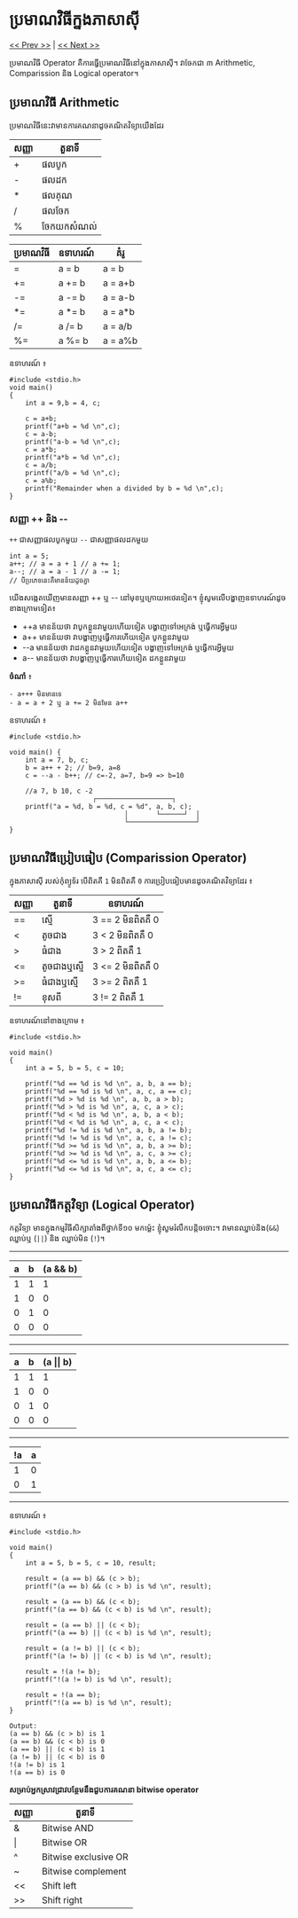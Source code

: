 # ប្រមាណវិធីក្នងភាសាស៊ី
[<< Prev >>](https://github.com/samreachyan/c-program-basic/tree/main/variable "Previous") | [<< Next >>](https://github.com/samreachyan/c-program-basic/tree/main/Condition "Next")

ប្រមាណវិធី Operator គឺការធ្វើប្រមាណវិធីនៅក្នុងភាសាស៊ី។ វាចែកជា ៣ Arithmetic, Comparission និង​ Logical operator។ 

## ប្រមាណវិធី Arithmetic
ប្រមាណវិធីនេះវាមានការគណនាដូចគណិតវិទ្យាយើងដែរ 

|សញ្ញា| តួនាទី|
|---|---|
|+|ផលបូក|
|-|ផលដក|
|*|ផលគុណ|
|/|ផលចែក|
|%|ចែកយកសំណល់|

|ប្រមាណវិធី|ឧទាហរណ៍|គំរូ|
|---|---|---|
 |=|a = b|a = b|
|+=|a += b|	a = a+b|
| -=|a -= b|	a = a-b|
| *=	|a *= b	| a = a*b
| /=|	a /= b|	a = a/b|
| %=|	a %= b|	a = a%b|

ឧទាហរណ៍​ ៖
```
#include <stdio.h>
void main()
{
    int a = 9,b = 4, c;
    
    c = a+b;
    printf("a+b = %d \n",c);
    c = a-b;
    printf("a-b = %d \n",c);
    c = a*b;
    printf("a*b = %d \n",c);
    c = a/b;
    printf("a/b = %d \n",c);
    c = a%b;
    printf("Remainder when a divided by b = %d \n",c);
}
```
### សញ្ញា ++ និង -- 
`++` ជាសញ្ញាផលបូកមួយ `--` ជាសញ្ញាផលដកមួយ
```
int a = 5;
a++; // a = a + 1 // a += 1;
a--; // a = a - 1 // a -= 1;
// បីប្រភេទនេះគឺមានន័យដូចគ្នា 
```
យើងសង្កេតឃើញមានសញ្ញា​ ++ ឬ -- នៅមុខឬក្រោយអថេរទៀត។ ខ្ញុំសូមលើបង្ហាញឧទាហរណ៍ដូចខាងក្រោមទៀត៖

- ++a មានន័យថា វាបូកខ្លួនវាមួយហើយទៀត បង្ហាញទៅអេក្រង់ ឬធ្វើការអ្វីមួយ
- a++ មានន័យថា វាបង្ហាញឬធ្វើការហើយទៀត បូកខ្លួនវាមួយ
- --a មានន័យថា វាដកខ្លួនវាមួយហើយទៀត បង្ហាញទៅអេក្រង់ ឬធ្វើការអ្វីមួយ
- a-- មានន័យថា វាបង្ហាញឬធ្វើការហើយទៀត ដកខ្លួនវាមួយ

**ចំណាំ** ៖ 
```
- a+++ មិនមានទេ
- a = a + 2 ឬ a += 2 មិនមែន a++
```

ឧទាហរណ៍ ៖ 
```
#include <stdio.h>

void main() {
	int a = 7, b, c;
	b = a++ + 2; // b=9, a=8
	c = --a - b++; // c=-2, a=7, b=9 => b=10
	
    //a 7, b 10, c -2
                     ┌───────────────────┐
	printf("a = %d, b = %d, c = %d", a, b, c);
                             │       └──────┘  │
                             └─────────────────┘
}
```
## ប្រមាណវិធីប្រៀបធៀប (Comparission Operator)

ក្នុងភាសាស៊ី របស់កុំព្យូទ័រ បើពិតគឺ `1` មិនពិតគឺ ​`0`
ការប្រៀបធៀបមានដូចគណិតវិទ្យាដែរ ៖

|សញ្ញា|តួនាទី|ឧទាហរណ៍|
|---|---|---|
| == | ស្មើ | 3 == 2 មិនពិតគឺ 0 |
| < | តូចជាង | 3 < 2 មិនពិតគឺ 0 |
| > | ធំជាង | 3 > 2 ពិតគឺ 1 |
| <= | តូចជាងឬស្មើ | 3 <= 2 មិនពិតគឺ 0 |
| >= | ធំជាងឬស្មើ | 3 >= 2 ពិតគឺ 1 |
| != | ខុសពី | 3 != 2 ពិតគឺ 1 |

ឧទាហរណ៍នៅខាងក្រោម ៖

```
#include <stdio.h>

void main()
{
    int a = 5, b = 5, c = 10;

    printf("%d == %d is %d \n", a, b, a == b);
    printf("%d == %d is %d \n", a, c, a == c);
    printf("%d > %d is %d \n", a, b, a > b);
    printf("%d > %d is %d \n", a, c, a > c);
    printf("%d < %d is %d \n", a, b, a < b);
    printf("%d < %d is %d \n", a, c, a < c);
    printf("%d != %d is %d \n", a, b, a != b);
    printf("%d != %d is %d \n", a, c, a != c);
    printf("%d >= %d is %d \n", a, b, a >= b);
    printf("%d >= %d is %d \n", a, c, a >= c);
    printf("%d <= %d is %d \n", a, b, a <= b);
    printf("%d <= %d is %d \n", a, c, a <= c);
}
```

## ប្រមាណវិធីកត្តវិទ្យា (Logical Operator)
កត្តវិទ្យា មានក្នុងកម្មវិធីសិក្សាតាំងពីថ្នាក់ទី១០ មកម្ល៉េះ ខ្ញុំសួមរំលឹកបន្តិចចោះ។ វាមានឈ្នាប់និង​ (`&&`) ឈ្នាប់ឬ (`||`) និង ឈ្នាប់មិន (`!`)។ 

---
|a|b| (a && b) |
|---|---|---|
|1|1|1|
|1|0|0|
|0|1|0|
|0|0|0|

---
|a|b| (a​ \|\| b) |
|---|---|---|
|1|1|1|
|1|0|0|
|0|1|0|
|0|0|0|
---
|!a|a|
|---|---|
|1|0|
|0|1|
---

ឧទាហរណ៍ ៖ 
```
#include <stdio.h>

void main()
{
    int a = 5, b = 5, c = 10, result;

    result = (a == b) && (c > b);
    printf("(a == b) && (c > b) is %d \n", result);

    result = (a == b) && (c < b);
    printf("(a == b) && (c < b) is %d \n", result);

    result = (a == b) || (c < b);
    printf("(a == b) || (c < b) is %d \n", result);

    result = (a != b) || (c < b);
    printf("(a != b) || (c < b) is %d \n", result);

    result = !(a != b);
    printf("!(a != b) is %d \n", result);

    result = !(a == b);
    printf("!(a == b) is %d \n", result);
}

Output:
(a == b) && (c > b) is 1 
(a == b) && (c < b) is 0 
(a == b) || (c < b) is 1 
(a != b) || (c < b) is 0 
!(a != b) is 1 
!(a == b) is 0 
```

**សម្រាប់អ្នកស្រាវជ្រាវបន្ថែមនឹងជួបការគណនា bitwise operator**

|សញ្ញា |	តួនាទី|
|---|---|
| &	| Bitwise AND|
| \| |	Bitwise OR |
| ^	| Bitwise exclusive OR |
| ~	| Bitwise complement |
| << |	Shift left |
| >> |	Shift right |

